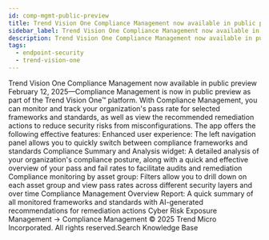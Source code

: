 ```yaml
---
id: comp-mgmt-public-preview
title: Trend Vision One Compliance Management now available in public preview
sidebar_label: Trend Vision One Compliance Management now available in public preview
description: Trend Vision One Compliance Management now available in public preview
tags:
  - endpoint-security
  - trend-vision-one
---
```


 Trend Vision One Compliance Management now available in public preview February 12, 2025—Compliance Management is now in public preview as part of the Trend Vision One™ platform. With Compliance Management, you can monitor and track your organization's pass rate for selected frameworks and standards, as well as view the recommended remediation actions to reduce security risks from misconfigurations. The app offers the following effective features: Enhanced user experience: The left navigation panel allows you to quickly switch between compliance frameworks and standards Compliance Summary and Analysis widget: A detailed analysis of your organization's compliance posture, along with a quick and effective overview of your pass and fail rates to facilitate audits and remediation Compliance monitoring by asset group: Filters allow you to drill down on each asset group and view pass rates across different security layers and over time Compliance Management Overview Report: A quick summary of all monitored frameworks and standards with AI-generated recommendations for remediation actions Cyber Risk Exposure Management → Compliance Management © 2025 Trend Micro Incorporated. All rights reserved.Search Knowledge Base